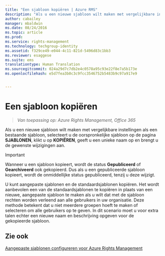 ```yaml
---
title: "Een sjabloon kopiëren | Azure RMS"
description: "Als u een nieuwe sjabloon wilt maken met vergelijkbare instellingen als een bestaande sjabloon, selecteert u de oorspronkelijke sjabloon op de pagina SJABLONEN, klikt u op KOPIËREN, geeft u een unieke naam op en brengt u de gewenste wijzigingen aan."
author: cabailey
manager: mbaldwin
ms.date: 08/24/2016
ms.topic: article
ms.prod: 
ms.service: rights-management
ms.technology: techgroup-identity
ms.assetid: f329ce49-e044-4c11-821d-5496d83c1bb3
ms.reviewer: esaggese
ms.suite: ems
translationtype: Human Translation
ms.sourcegitcommit: 024a29d7c7db2e4c0578a95c93e22f8e7a5b173e
ms.openlocfilehash: e5d7fea3b0c3c9fcc3546752b5483b9c97a917e9


---
```



# Een sjabloon kopiëren

>*Van toepassing op: Azure Rights Management, Office 365*

Als u een nieuwe sjabloon wilt maken met vergelijkbare instellingen als een bestaande sjabloon, selecteert u de oorspronkelijke sjabloon op de pagina **SJABLONEN**, klikt u op **KOPIËREN**, geeft u een unieke naam op en brengt u de gewenste wijzigingen aan.

> [!IMPORTANT]
> Wanneer u een sjabloon kopieert, wordt de status **Gepubliceerd** of **Gearchiveerd** ook gekopieerd. Dus als u een gepubliceerde sjabloon kopieert, wordt de onmiddellijke status gepubliceerd, tenzij u deze wijzigt.

U kunt aangepaste sjablonen en de standaardsjablonen kopiëren. Het wordt aanbevolen een van de standaardsjablonen te kopiëren in plaats van een nieuwe, aangepaste sjabloon te maken als u wilt dat met de sjabloon rechten worden verleend aan alle gebruikers in uw organisatie. Deze methode betekent dat u niet meerdere groepen hoeft te maken of selecteren om alle gebruikers op te geven. In dit scenario moet u voor extra talen echter een nieuwe naam en beschrijving opgeven voor de gekopieerde sjabloon.



## Zie ook
[Aangepaste sjablonen configureren voor Azure Rights Management](configure-custom-templates.md)


<!--HONumber=Aug16_HO4-->


